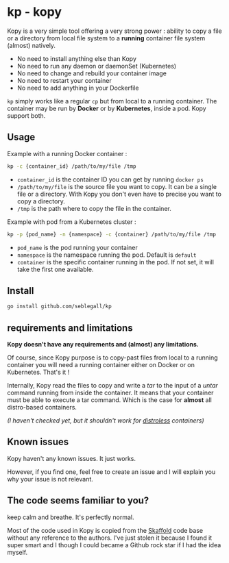 # kp - kopy

Kopy is a very simple tool offering a very strong power : ability to copy a file
or a directory from local file system to a **running** container file system (almost) natively.

* No need to install anything else than Kopy
* No need to run any daemon or daemonSet (Kubernetes)
* No need to change and rebuild your container image
* No need to restart your container
* No need to add anything in your Dockerfile

`kp` simply works like a regular `cp` but from local to a running container.
The container may be run by **Docker** or by **Kubernetes**, inside a pod. Kopy support both.

## Usage

Example with a running Docker container :

```bash
kp -c {container_id} /path/to/my/file /tmp
``` 

* `container_id` is the container ID you can get by running `docker ps`
* `/path/to/my/file` is the source file you want to copy. It can be a single file
or a directory. With Kopy you don't even have to precise you want to copy a directory.
* `/tmp` is the path where to copy the file in the container. 

Example with pod from a Kubernetes cluster :

````bash
kp -p {pod_name} -n {namespace} -c {container} /path/to/my/file /tmp 
````

* `pod_name` is the pod running your container
* `namespace` is the namespace running the pod. Default is `default`
* `container` is the specific container running in the pod.
If not set, it will take the first one available.

## Install

````bash
go install github.com/seblegall/kp
````


## requirements and limitations

**Kopy doesn't have any requirements and (almost) any limitations.**

Of course, since Kopy purpose is to copy-past files from local to a running
container you will need a running container either on Docker or on Kubernetes. That's it !

Internally, Kopy read the files to copy and write a *tar* to the input of a *untar*
command running from inside the container. It means that your container must be able to
execute a tar command. Which is the case for **almost** all distro-based containers.

*(I haven't checked yet, but it shouldn't work for [distroless](https://github.com/GoogleContainerTools/distroless) containers)*


## Known issues

Kopy haven't any known issues. It just works.

However, if you find one, feel free to create an issue and
I will explain you why your issue is not relevant.

## The code seems familiar to you?

keep calm and breathe. It's perfectly normal.

Most of the code used in Kopy is copied from the [Skaffold](https://github.com/GoogleContainerTools/skaffold)
code base without any reference to the authors. I've just stolen it because I found it super smart and
I though I could became a Github rock star if I had the idea myself.